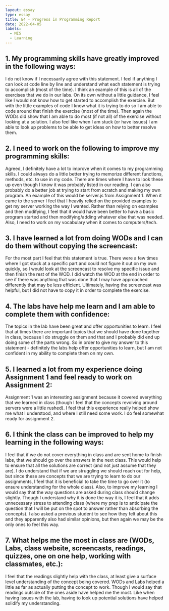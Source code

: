 ```yaml
---
layout: essay
type: essay
title: E4 - Progress in Programming Report
date: 2022-04-05
labels:
  - MIS
  - Learning
---
```

## 1. My programming skills have greatly improved in the following ways:
I do not know if I necessarily agree with this statement. I feel if anything I can look at code line by line and understand what each statement is trying to accomplish (most of the time). I think an example of this is all of the exercises that we do in our labs. On its own without a little guidance, I feel like I would not know how to get started to accomplish the exercise. But with the little examples of code I know what it is trying to do so I am able to code around that finish the exercise (most of the time). Then again the WODs did show that I am able to do most (if not all) of the exercise without looking at a solution. I also feel like when I am stuck (or have issues) I am able to look up problems to be able to get ideas on how to better resolve them. 
## 2. I need to work on the following to improve my programming skills:
Agreed, I definitely have a lot to improve when it comes to my programming skills. I could always do a little better trying to memorize different functions, methods, etc. to use in my code. There are times where I have to  look these up even though I know it was probably listed in our reading. I can also probably do a better job at trying to start from scratch and making my own program. An example of this would be server.js from Assignment 1. When it came to the server I feel that I heavily relied on the provided examples to get my server working the way I wanted. Rather than relying on examples and then modifying, I feel that it would have been better to have a basic program started and then modifying/adding whatever else that was needed. Also, I need to work on my vocabulary when it comes to computers/tech. 
## 3. I have learned a lot from doing WODs and I can do them without copying the screencast:
For the most part I feel that this statement is true. There were a few times where I got stuck at a specific part and could not figure it out on my own quickly, so I would look at the screencast to resolve my specific issue and then finish the rest of the WOD. I did watch the WOD at the end in order to see if there was anything that was done that I may have approached differently that may be less efficient. Ultimately, having the screencast was helpful, but I did not have to copy it in order to complete the exercise. 
## 4. The labs have help me learn and I am able to complete them with confidence: 
The topics in the lab have been great and offer opportunities to learn. I feel that at times there are important topics that we should have done together in class, because I do struggle on them and that and I probably did end up doing some of the parts wrong. So in order to give my answer to this statement - definitely the labs help offer opportunities to learn, but I am not confident in my ability to complete them on my own. 
## 5. I learned a lot from my experience doing Assignment 1 and feel ready to work on Assignment 2:
Assignment 1 was an interesting assignment because it covered everything that we learned in class (though I feel that the concepts revolving around servers were a little rushed). I feel that this experience really helped show me what I understood, and where I still need some work. I do feel somewhat ready for assignment 2. 
## 6. I think the class can be improved to help my learning in the following ways:
I feel that if we do not cover everything in class and are sent home to finish labs, that we should go over the answers in the next class. This would help to ensure that all the solutions are correct (and not just assume that they are). I do understand that if we are struggling we should reach out for help, but since these are concepts that we are trying to learn to do our assignments, I feel that it is beneficial to take the time to go over it (to ensure understanding for the whole class).  Also, to improve my learning I would say that the way questions are asked during class should change slightly. Though I understand why it is done the way it is, I feel that it adds unnecessary stress to attending class (where my prep is to anticipate the question that I will be put on the spot to answer rather than absorbing the concepts). I also asked a previous student to see how they felt about this and they apparently also had similar opinions, but then again we may be the only ones to feel this way. 
## 7. What helps me the most in class are (WODs, Labs, class website, screencasts, readings, quizzes, one on one help, working with classmates, etc.):
I feel that the readings slightly help with the class, at least give a surface level understanding of the concept being covered. WODs and Labs helped a little as far as actually putting the concept to work. Though I would say that readings outside of the ones aside have helped me the most. Like when having issues with the lab, having to look up potential solutions have helped solidify my understanding. 

